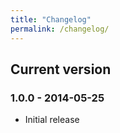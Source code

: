 ```yaml
---
title: "Changelog"
permalink: /changelog/
---
```


## Current version

### 1.0.0 - 2014-05-25

- Initial release 

